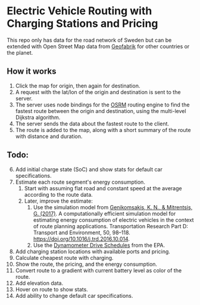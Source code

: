 # Electric Vehicle Routing with Charging Stations and Pricing

This repo only has data for the road network of Sweden but can be extended with Open Street Map data from [Geofabrik](https://download.geofabrik.de/index.html) for other countries or the planet.

## How it works

1. Click the map for origin, then again for destination.
2. A request with the lat/lon of the origin and destination is sent to the server.
3. The server uses node bindings for the [OSRM](https://github.com/Project-OSRM/osrm-backend/blob/master/docs/nodejs/api.md) routing engine to find the fastest route between the origin and destination, using the multi-level Dijkstra algorithm.
4. The server sends the data about the fastest route to the client.
5. The route is added to the map, along with a short summary of the route with distance and duration.

## Todo:

6. Add initial charge state (SoC) and show stats for default car specifications.
7. Estimate each route segment's energy consumption.
   1. Start with assuming flat road and constant speed at the average according to the route data.
   2. Later, improve the estimate:
      1. Use the simulation model from [Genikomsakis, K. N., & Mitrentsis, G. (2017)](https://www.sciencedirect.com/science/article/pii/S1361920915302881). A computationally efficient simulation model for estimating energy consumption of electric vehicles in the context of route planning applications. Transportation Research Part D: Transport and Environment, 50, 98–118. https://doi.org/10.1016/j.trd.2016.10.014.
      2. Use the [Dynamometer Drive Schedules](https://www.epa.gov/vehicle-and-fuel-emissions-testing/dynamometer-drive-schedules) from the EPA.
8. Add charging station locations with available ports and pricing.
9.  Calculate cheapest route with charging.
10. Show the route, the pricing, and the energy consumption.
11. Convert route to a gradient with current battery level as color of the route.
12. Add elevation data.
13. Hover on route to show stats.
14. Add ability to change default car specifications.

